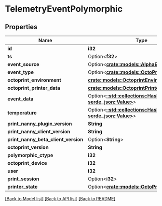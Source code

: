 # TelemetryEventPolymorphic

## Properties

Name | Type | Description | Notes
------------ | ------------- | ------------- | -------------
**id** | **i32** |  | [readonly]
**ts** | Option<**f32**> |  | [optional]
**event_source** | Option<[**crate::models::AlphaEventSource**](AlphaEventSource.md)> |  | [optional]
**event_type** | Option<[**crate::models::OctoPrintNannyEvent**](OctoPrintNannyEvent.md)> |  | [optional]
**octoprint_environment** | [**crate::models::OctoprintEnvironment**](OctoprintEnvironment.md) |  | 
**octoprint_printer_data** | [**crate::models::OctoprintPrinterData**](OctoprintPrinterData.md) |  | 
**event_data** | Option<[**::std::collections::HashMap<String, serde_json::Value>**](serde_json::Value.md)> |  | [optional]
**temperature** | Option<[**::std::collections::HashMap<String, serde_json::Value>**](serde_json::Value.md)> |  | [optional]
**print_nanny_plugin_version** | **String** |  | 
**print_nanny_client_version** | **String** |  | 
**print_nanny_beta_client_version** | Option<**String**> |  | [optional]
**octoprint_version** | **String** |  | 
**polymorphic_ctype** | **i32** |  | [readonly]
**octoprint_device** | **i32** |  | 
**user** | **i32** |  | [readonly]
**print_session** | Option<**i32**> |  | [optional]
**printer_state** | Option<[**crate::models::OctoPrinterEvent**](OctoPrinterEvent.md)> |  | [optional]

[[Back to Model list]](../README.md#documentation-for-models) [[Back to API list]](../README.md#documentation-for-api-endpoints) [[Back to README]](../README.md)


